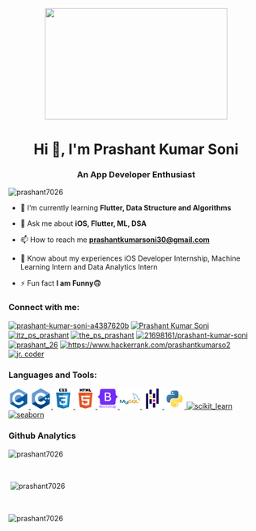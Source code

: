 <p align="center"><img src="https://media.tenor.com/NOYF3f82b_gAAAAC/programmer.gif" width="360" height="220"/></p>
<h1 align="center">Hi 👋, I'm Prashant Kumar Soni</h1>
<h3 align="center">An App Developer Enthusiast</h3>

<p align="left"> <img src="https://komarev.com/ghpvc/?username=prashant7026&label=Profile%20views&color=0e75b6&style=flat" alt="prashant7026" /> </p>

- 🌱 I’m currently learning **Flutter, Data Structure and Algorithms**

- 💬 Ask me about **iOS, Flutter, ML, DSA**

- 📫 How to reach me **prashantkumarsoni30@gmail.com**

- 📄 Know about my experiences iOS Developer Internship, Machine Learning Intern and Data Analytics Intern

- ⚡ Fun fact **I am Funny🙃**

<h3 align="left">Connect with me:</h3>
<p align="left">
<a href="https://linkedin.com/in/prashant-kumar-soni-a4387620b" target="blank"><img align="center" src="https://raw.githubusercontent.com/rahuldkjain/github-profile-readme-generator/master/src/images/icons/Social/linked-in-alt.svg" alt="prashant-kumar-soni-a4387620b" height="30" width="40" /></a> <a href="https://www.scaler.com/academy/profile/739f44785fc2" target="blank"><img align="center" src="https://encrypted-tbn0.gstatic.com/images?q=tbn:ANd9GcT3JhJkWVw-hZyiScBxi-jkT1WjUXA0CxdG6g&s" alt="Prashant Kumar Soni" height="40" width="40" /></a> <a href="https://twitter.com/itz_ps_prashant" target="blank"><img align="center" src="https://raw.githubusercontent.com/rahuldkjain/github-profile-readme-generator/master/src/images/icons/Social/twitter.svg" alt="itz_ps_prashant" height="30" width="40" /></a> <a href="https://instagram.com/the_ps_prashant" target="blank"><img align="center" src="https://raw.githubusercontent.com/rahuldkjain/github-profile-readme-generator/master/src/images/icons/Social/instagram.svg" alt="the_ps_prashant" height="30" width="40" /></a> <a href="https://stackoverflow.com/users/21698161/prashant-kumar-soni" target="blank"><img align="center" src="https://raw.githubusercontent.com/rahuldkjain/github-profile-readme-generator/master/src/images/icons/Social/stack-overflow.svg" alt="21698161/prashant-kumar-soni" height="30" width="40" /></a>
<a href="https://www.leetcode.com/prashant_26" target="blank"><img align="center" src="https://raw.githubusercontent.com/rahuldkjain/github-profile-readme-generator/master/src/images/icons/Social/leet-code.svg" alt="prashant_26" height="30" width="40" /></a>
<a href="https://www.hackerrank.com/prashantkumarso2" target="blank"><img align="center" src="https://raw.githubusercontent.com/rahuldkjain/github-profile-readme-generator/master/src/images/icons/Social/hackerrank.svg" alt="https://www.hackerrank.com/prashantkumarso2" height="30" width="40" /></a>
<a href="https://www.kaggle.com/prashantkumarsoni" target="blank"><img align="center" src="https://raw.githubusercontent.com/rahuldkjain/github-profile-readme-generator/master/src/images/icons/Social/kaggle.svg" alt="jr. coder" height="30" width="40" /></a> 
</p>


<h3 align="left">Languages and Tools:</h3>
<p align="left">
<a href="https://www.cprogramming.com/" target="_blank" rel="noreferrer"> <img src="https://raw.githubusercontent.com/devicons/devicon/master/icons/c/c-original.svg" alt="c" width="40" height="40"/> </a> <a href="https://www.w3schools.com/cpp/" target="_blank" rel="noreferrer"> <img src="https://raw.githubusercontent.com/devicons/devicon/master/icons/cplusplus/cplusplus-original.svg" alt="cplusplus" width="40" height="40"/> </a> <a href="https://www.w3schools.com/css/" target="_blank" rel="noreferrer"> <img src="https://raw.githubusercontent.com/devicons/devicon/master/icons/css3/css3-original-wordmark.svg" alt="css3" width="40" height="40"/> </a> <a href="https://www.w3.org/html/" target="_blank" rel="noreferrer"> <img src="https://raw.githubusercontent.com/devicons/devicon/master/icons/html5/html5-original-wordmark.svg" alt="html5" width="40" height="40"/> </a> <a href="https://getbootstrap.com" target="_blank" rel="noreferrer"> <img src="https://raw.githubusercontent.com/devicons/devicon/master/icons/bootstrap/bootstrap-plain-wordmark.svg" alt="bootstrap" width="40" height="40"/> </a> <a href="https://www.mysql.com/" target="_blank" rel="noreferrer"> <img src="https://raw.githubusercontent.com/devicons/devicon/master/icons/mysql/mysql-original-wordmark.svg" alt="mysql" width="40" height="40"/> </a> <a href="https://pandas.pydata.org/" target="_blank" rel="noreferrer"> <img src="https://raw.githubusercontent.com/devicons/devicon/2ae2a900d2f041da66e950e4d48052658d850630/icons/pandas/pandas-original.svg" alt="pandas" width="40" height="40"/> </a> <a href="https://www.python.org" target="_blank" rel="noreferrer"> <img src="https://raw.githubusercontent.com/devicons/devicon/master/icons/python/python-original.svg" alt="python" width="40" height="40"/> </a> <a href="https://scikit-learn.org/" target="_blank" rel="noreferrer"> <img src="https://upload.wikimedia.org/wikipedia/commons/0/05/Scikit_learn_logo_small.svg" alt="scikit_learn" width="40" height="40"/> </a> <a href="https://seaborn.pydata.org/" target="_blank" rel="noreferrer"> <img src="https://seaborn.pydata.org/_images/logo-mark-lightbg.svg" alt="seaborn" width="40" height="40"/> </a> </p>


<h3> Github Analytics</h3>
<p><img align="center" src="https://github-readme-stats.vercel.app/api/top-langs?username=prashant7026&show_icons=true&locale=en&layout=compact&theme=merko" alt="prashant7026" /></p><br>

<p>&nbsp;<img align="center" src="https://github-readme-stats.vercel.app/api?username=prashant7026&show_icons=true&locale=en&theme=merko" alt="prashant7026" /></p><br>

<p><img align="center" src="https://github-readme-streak-stats.herokuapp.com/?user=prashant7026&theme=merko" alt="prashant7026" /></p>
